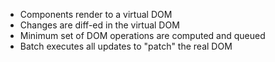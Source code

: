 * Components render to a virtual DOM
* Changes are diff-ed in the virtual DOM
* Minimum set of DOM operations are computed and queued
* Batch executes all updates to "patch" the real DOM
